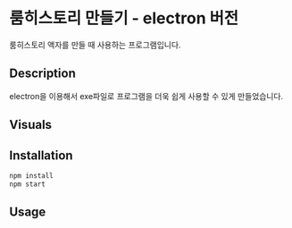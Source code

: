 # 룸히스토리 만들기 - electron 버전
룸히스토리 액자를 만들 때 사용하는 프로그램입니다.
## Description
electron을 이용해서 exe파일로 프로그램을 더욱 쉽게 사용할 수 있게 만들었습니다.
## Visuals

## Installation
``` bash
npm install
npm start
```
## Usage
